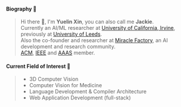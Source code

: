 #### Biography 🚀
> Hi there 👋, I'm **Yuelin Xin**, you can also call me **Jackie**.    
> Currently an AI/ML researcher at [University of California, Irvine](https://uci.edu), previously at [University of Leeds](https://leeds.ac.uk/).  
> Also the co-founder and researcher at [Miracle Factory](https://miraclefactory.ai/), an AI development and research community.   
> [ACM](https://www.acm.org/), [IEEE](https://www.ieee.org/) and [AAAS](https://www.aaas.org/) member.
   
#### Current Field of Interest 📓
> * 3D Computer Vision   
> * Computer Vision for Medicine
> * Language Development & Compiler Architecture  
> * Web Application Development (full-stack)   
